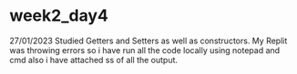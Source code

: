 # week2_day4
27/01/2023 Studied Getters and Setters as well as constructors.
My Replit was throwing errors so i have run all the code locally using notepad and cmd also i have attached ss of all the output.
